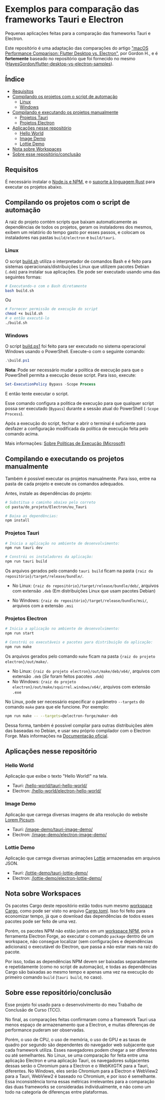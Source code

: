 # Exemplos para comparação das frameworks Tauri e Electron <!-- omit in toc -->

Pequenas aplicações feitas para a comparação das frameworks Tauri e Electron.

Este repositório é uma adaptação das comparações do artigo ["macOS Performance Comparison: Flutter Desktop vs. Electron"](https://getstream.io/blog/flutter-desktop-vs-electron/), por Gordon H., e é **fortemente** baseado no repositório que foi fornecido no mesmo ([HayesGordon/flutter-desktop-vs-electron-samples](https://github.com/HayesGordon/flutter-desktop-vs-electron-samples)).

## Índice <!-- omit in toc -->

- [Requisitos](#requisitos)
- [Compilando os projetos com o script de automação](#compilando-os-projetos-com-o-script-de-automação)
  - [Linux](#linux)
  - [Windows](#windows)
- [Compilando e executando os projetos manualmente](#compilando-e-executando-os-projetos-manualmente)
  - [Projetos Tauri](#projetos-tauri)
  - [Projetos Electron](#projetos-electron)
- [Aplicações nesse repositório](#aplicações-nesse-repositório)
  - [Hello World](#hello-world)
  - [Image Demo](#image-demo)
  - [Lottie Demo](#lottie-demo)
- [Nota sobre Workspaces](#nota-sobre-workspaces)
- [Sobre esse repositório/conclusão](#sobre-esse-repositórioconclusão)

## Requisitos

É necessário instalar o [Node.js e NPM](https://nodejs.org/en/download/package-manager/), e o [suporte à linguagem Rust](https://www.rust-lang.org/pt-BR/learn/get-started) para executar os projetos abaixo.

## Compilando os projetos com o script de automação

A raiz do projeto contém scripts que baixam automaticamente as dependências de todos os projetos, geram os instaladores dos mesmos, exibem um relatório do tempo gasto por esses passos, e colocam os instaladores nas pastas `build/electron` e `build/tauri`.

### Linux

O script [build.sh](/build.sh) utiliza o interpretador de comandos Bash e é feito
para sistemas operacionais/distribuições Linux que utilizem pacotes Debian
(`.deb`) para instalar sua aplicações. Ele pode ser executado usando uma das
seguintes formas:

```sh
# Executando-o com o Bash diretamente
bash build.sh
```

Ou

```sh
# Fornecer permissão de execução do script
chmod +x build.sh
# e então executá-lo
./build.sh
```

### Windows

O script [build.ps1](/build.ps1) foi feito para ser executado no sistema
operacional Windows usando o PowerShell. Execute-o com o seguinte comando:

```powershell
.\build.ps1
```

**Nota**: Pode ser necessário mudar a política de execução para que o PowerShell
permita a execução desse script. Para isso, execute:

```powershell
Set-ExecutionPolicy Bypass -Scope Process
```

E então tente executar o script.

Esse comando configura a política de execução para que qualquer script possa ser executado (`Bypass`) durante a sessão atual do PowerShell (`-Scope Process`).

Após a execução do script, fechar e abrir o terminal é suficiente para desfazer a
configuração modificada da política de execução feita pelo comando acima.

Mais informações:
[Sobre Políticas de Execução (Microsoft)](https://learn.microsoft.com/pt-br/powershell/module/microsoft.powershell.core/about/about_execution_policies?view=powershell-5.1)

## Compilando e executando os projetos manualmente

Também é possível executar os projetos manualmente. Para isso, entre na pasta de
cada projeto e execute os comandos adequados.

Antes, instale as dependências do projeto:

```sh
# Substitua o caminho abaixo pelo correto
cd pasta/do_projeto/Electron/ou_Tauri

# Baixa as dependências:
npm install
```

### Projetos Tauri

```sh
# Inicia a aplicação no ambiente de desenvolvimento:
npm run tauri dev

# Constrói os instaladores da aplicação:
npm run tauri build
```

Os arquivos gerados pelo comando `tauri build` ficam na pasta
`{raiz do repositório}/target/release/bundle/`.

- No Linux: `{raiz do repositório}/target/release/bundle/deb/`, arquivos com extensão `.deb` (Em distribuições Linux que usam pacotes Debian)

- No Windows: `{raiz do repositório}/target/release/bundle/msi/`, arquivos com a extensão `.msi`

### Projetos Electron

```sh
# Inicia a aplicação no ambiente de desenvolvimento:
npm run start

# Constrói os executáveis e pacotes para distribuição da aplicação:
npm run make
```

Os arquivos gerados pelo comando `make` ficam na pasta
`{raiz do projeto electron}/out/make/`.

- No Linux: `{raiz do projeto electron}/out/make/deb/x64/`, arquivos com extensão `.deb` (_Se_ foram feitos pacotes `.deb`)
- No Windows: `{raiz do projeto electron}/out/make/squirrel.windows/x64/`, arquivos com extensão `.exe`

No Linux, pode ser necessário especificar o parâmetro `--targets` do comando
`make` para que ele funcione. Por exemplo:

```sh
npm run make -- --targets=@electron-forge/maker-deb
```

Dessa forma, também é possível compilar para outras distribuições além das
baseadas no Debian, e usar seu próprio compilador com o Electron Forge. Mais
informações na [Documentação oficial](https://www.electronforge.io/cli#make).

## Aplicações nesse repositório

### Hello World

Aplicação que exibe o texto "Hello World!" na tela.

- Tauri: [/hello-world/tauri-hello-world/](/hello-world/tauri-hello-world/)
- Electron: [/hello-world/electron-hello-world/](/hello-world/electron-hello-world/)

### Image Demo

Aplicação que carrega diversas imagens de alta resolução do website
[Lorem Picsum](https://picsum.photos/).

- Tauri: [/image-demo/tauri-image-demo/](/image-demo/tauri-image-demo/)
- Electron: [/image-demo/electron-image-demo/](/image-demo/electron-image-demo/)

### Lottie Demo

Aplicação que carrega diversas animações [Lottie](http://airbnb.io/lottie)
armazenadas em arquivos JSON.

- Tauri: [/lottie-demo/tauri-lottie-demo/](/lottie-demo/tauri-lottie-demo/)
- Electron: [/lottie-demo/electron-lottie-demo/](/lottie-demo/electron-lottie-demo/)

## Nota sobre Workspaces

Os pacotes Cargo deste repositório estão todos num mesmo
[workspace Cargo](https://doc.rust-lang.org/book/ch14-03-cargo-workspaces.html),
como pode ser visto no arquivo [Cargo.toml](/Cargo.toml).
Isso foi feito para economizar tempo, já que o download das dependências de todos
esses pacotes pode ser feito de uma vez.

Porém, os pacotes NPM não estão juntos em um
[workspace NPM](https://docs.npmjs.com/cli/v7/using-npm/workspaces),
pois a ferramenta Electron Forge, ao executar o comando `package` dentro de um
workspace, não consegue localizar (sem configurações e dependências adicionais) o
executável do Electron, que passa a não estar mais na raiz do pacote.

Por isso, todas as dependências NPM devem ser baixadas separadamente e
repetidamente (como no script de automação), e todas as dependências Cargo são
baixadas ao mesmo tempo e apenas uma vez na execução do primeiro comando `build`
(`tauri build`, no caso).

## Sobre esse repositório/conclusão

Esse projeto foi usado para o desenvolvimento do meu Trabalho de Conclusão de
Curso (TCC).

No final, as comparações feitas confirmaram como a framework Tauri usa menos
espaço de armazenamento que a Electron, e muitas diferenças de performance
puderam ser observadas.

Porém, o uso de CPU, o uso de memória, o uso de GPU e as taxas de quadro por
segundo são dependentes do navegador web subjacente que cada framework utiliza.
Esses navegadores podem chegar a ser diferentes ou até semelhantes. No Linux, se
uma comparação for feita entre uma aplicação Electron e uma aplicação Tauri, os
navegadores subjacentes dessas serão o Chromium para a Electron e o WebKitGTK
para a Tauri, diferentes. No Windows, eles serão Chromium para a Electron e
WebView2 para a Tauri, WebView2 é baseado no Chromium, e por isso é semelhante.
Essa inconsistência torna essas métricas irrelevantes para a comparação das
duas frameworks se consideradas individualmente, e não como um todo na categoria
de diferenças entre plataformas.

